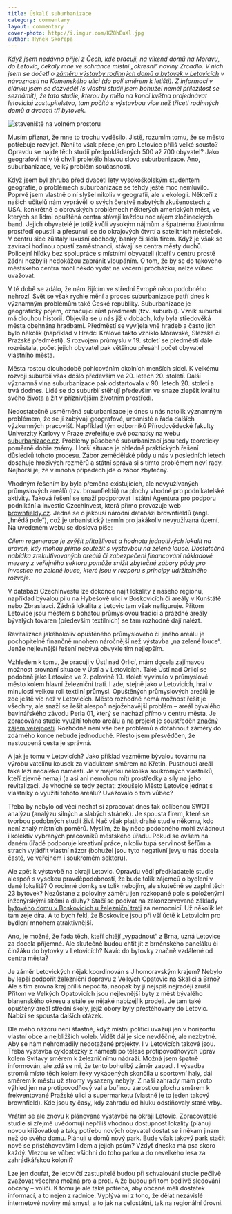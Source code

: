```yaml
---
title: Úskalí suburbanizace
category: commentary
layout: commentary
cover-photo: http://i.imgur.com/KZ8hEuXl.jpg
author: Hynek Skořepa
---
```


*Když jsem nedávno přijel z Čech, kde pracuji, na víkend domů na Moravu, do Letovic, čekaly mne ve schránce místní „okresní“ noviny Zrcadlo. V nich jsem se dočetl o [záměru výstavby rodinných domů a bytovek v Letovicích](http://www.zrcadlo.net/clanky/Letovice-se-rozrostou-studie-pocita-s-desitkami-novych-bytu-a-domu-1650/) v návaznosti na Komenského ulici (do polí směrem k letišti). Z informací v článku jsem se dozvěděl (s vlastní studií jsem bohužel neměl příležitost se seznámit), že tato studie, kterou by mělo na konci května projednávat letovické zastupitelstvo, tam počítá s výstavbou více než třiceti rodinných domů a dvaceti tří bytovek.*

<img src="http://i.imgur.com/KZ8hEuX.jpg" alt="staveniště na volném prostoru" class="img-responsive">

Musím přiznat, že mne to trochu vyděsilo. Jistě, rozumím tomu, že se město potřebuje rozvíjet. Není to však přece jen pro Letovice příliš velké sousto? Opravdu se najde těch studií předpokládaných 500 až 700 obyvatel? Jako geografovi mi v té chvíli proletělo hlavou slovo suburbanizace. Ano, suburbanizace, velký problém současnosti.

Když jsem byl zhruba před dvaceti lety vysokoškolským studentem geografie, o problémech suburbanizace se tehdy ještě moc nemluvilo. Poprvé jsem vlastně o ní slyšel nikoliv v geografii, ale v ekologii. Někteří z našich učitelů nám vyprávěli o svých čerstvě nabytých zkušenostech z USA, konkrétně o obrovských problémech některých amerických měst, ve kterých se lidmi opuštěná centra stávají každou noc rájem zločineckých band. Jejich obyvatelé je totiž kvůli vysokým nájmům a špatnému životnímu prostředí opustili a přesunuli se do okrajových čtvrtí a satelitních městeček. V centru sice zůstaly luxusní obchody, banky či sídla firem. Když je však se zavírací hodinou opustí zaměstnanci, stávají se centra městy duchů. Policejní hlídky bez spolupráce s místními obyvateli (kteří v centru prostě žádní nezbyli) nedokážou zabránit vloupáním. O tom, že by se do takového městského centra mohl někdo vydat na večerní procházku, nelze vůbec uvažovat.

V té době se zdálo, že nám žijícím ve střední Evropě něco podobného nehrozí. Svět se však rychle mění a proces suburbanizace patří dnes k významným problémům také České republiky. Suburbanizace je geografický pojem, označující růst předměstí (tzv. suburbií). Vznik suburbií má dlouhou historii. Objevila se u nás již v dobách, kdy byla středověká města obehnána hradbami. Předměstí se vyvíjela vně hradeb a často jich bylo několik (například v Hradci Králové takto vzniklo Moravské, Slezské či Pražské předměstí). S rozvojem průmyslu v 19. století se předměstí dále rozrůstala, počet jejich obyvatel pak většinou přesáhl počet obyvatel vlastního města.

Města rostou dlouhodobě pohlcováním okolních menších sídel. K velkému rozvoji suburbií však došlo především ve 20. letech 20. století. Další významná vlna suburbanizace pak odstartovala v 90. letech 20. století a trvá dodnes. Lidé se do suburbií stěhují především ve snaze zlepšit kvalitu svého života a žít v příznivějším životním prostředí.

Nedostatečně usměrněná suburbanizace je dnes u nás natolik významným problémem, že se jí zabývají geografové, urbanisté a řada dalších výzkumných pracovišť. Například tým odborníků Přírodovědecké fakulty Univerzity Karlovy v Praze zveřejňuje své poznatky na webu [suburbanizace.cz](http://suburbanizace.cz). Problémy působené suburbanizací jsou tedy teoreticky poměrně dobře známy. Horší situace je ohledně praktických řešení důsledků tohoto procesu. Zábor zemědělské půdy u nás v posledních letech dosahuje hrozivých rozměrů a státní správa si s tímto problémem neví rady. Nejhorší je, že v mnoha případech jde o zábor zbytečný.

Vhodným řešením by byla přeměna existujících, ale nevyužívaných průmyslových areálů (tzv. brownfieldů) na plochy vhodné pro podnikatelské aktivity. Taková řešení se snaží podporovat i státní Agentura pro podporu podnikání a investic CzechInvest, která přímo provozuje web [brownfieldy.cz](http://brownfieldy.cz). Jedná se o jakousi národní databázi brownfieldů (angl. „hnědá pole“), což je urbanistický termín pro jakákoliv nevyužívaná území. Na uvedeném webu se doslova píše:

*Cílem regenerace je zvýšit přitažlivost a hodnotu jednotlivých lokalit na úroveň, kdy mohou přímo soutěžit s výstavbou na zelené louce. Dostatečná nabídka zrekultivovaných areálů či zabezpečení financování nákladové mezery z veřejného sektoru pomůže snížit zbytečné zábory půdy pro investice na zelené louce, které jsou v rozporu s principy udržitelného rozvoje.*

V databázi CzechInvestu lze dokonce najít lokality z našeho regionu, například bývalou pilu na Hybešově ulici v Boskovicích či areály v Kunštátě nebo Zbraslavci. Žádná lokalita z Letovic tam však nefiguruje. Přitom Letovice jsou městem s bohatou průmyslovou tradicí a prázdné areály bývalých továren (především textilních) se tam rozhodně dají nalézt.

Revitalizace jakéhokoliv opuštěného průmyslového či jiného areálu je pochopitelně finančně mnohem náročnější než výstavba „na zelené louce“. Jenže nejlevnější řešení nebývá obvykle tím nejlepším.

Vzhledem k tomu, že pracuji v Ústí nad Orlicí, mám docela zajímavou možnost srovnání situace v Ústí a v Letovicích. Také Ústí nad Orlicí se podobně jako Letovice ve 2. polovině 19. století vyvinulo v průmyslové město kolem hlavní železniční trati. I zde, stejně jako v Letovicích, hrál v minulosti velkou roli textilní průmysl. Opuštěných průmyslových areálů je zde ještě víc než v Letovicích. Město rozhodně nemá možnost řešit je všechny, ale snaží se řešit alespoň nejožehavější problém – areál bývalého bavlnářského závodu Perla 01, který se nachází přímo v centru města. Je zpracována studie využití tohoto areálu a na projekt je soustředěn [značný zájem veřejnosti](http://www.perlauo.cz/). Rozhodně není vše bez problémů a dotáhnout záměry do zdárného konce nebude jednoduché. Přesto jsem přesvědčen, že nastoupená cesta je správná.

A jak je tomu v Letovicích? Jako příklad vezměme bývalou továrnu na výrobu vatelínu kousek za viaduktem směrem na Křetín. Pustnoucí areál také leží nedaleko náměstí. Je v majetku několika soukromých vlastníků, kteří zjevně nemají (a asi ani nemohou mít) prostředky a síly na jeho revitalizaci. Je vhodné se tedy zeptat: zkoušelo Město Letovice jednat s vlastníky o využití tohoto areálu? Uvažovalo o tom vůbec?

Třeba by nebylo od věci nechat si zpracovat dnes tak oblíbenou SWOT analýzu (analýzu silných a slabých stránek). Je spousta firem, které se tvorbou podobných studií živí. Nač však platit drahé studie někomu, kdo není znalý místních poměrů. Myslím, že by něco podobného mohl zvládnout i kolektiv vybraných pracovníků městského úřadu. Pokud se ovšem na daném úřadě podporuje kreativní práce, nikoliv tupá servilnost šéfům a strach vyjádřit vlastní názor (bohužel jsou tyto negativní jevy u nás docela časté, ve veřejném i soukromém sektoru).

Ale zpět k výstavbě na okraji Letovic. Opravdu vědí předkladatelé studie alespoň s vysokou pravděpodobností, že bude tolik zájemců o bydlení v dané lokalitě? O rodinné domky se tolik nebojím, ale skutečně se zaplní těch 23 bytovek? Nezůstane z poloviny záměru jen rozkopané pole s položenými inženýrskými sítěmi a dluhy? Stačí se podívat na zakonzervované základy [bytového domu v Boskovicích u železniční trati](http://www.boskovicko.cz/clanky/2014/03/31/bytovky-za-nemocnici-nebudou.html) za nemocnicí. Už několik let tam zeje díra. A to bych řekl, že Boskovice jsou při vší úctě k Letovicím pro bydlení mnohem atraktivnější.

Ano, je možné, že řada těch, kteří chtějí „vypadnout“ z Brna, uzná Letovice za docela příjemné. Ale skutečně budou chtít jít z brněnského paneláku či činžáku do bytovky v Letovicích? Navíc do bytovky značně vzdálené od centra města?

Je záměr Letovických nějak koordinován s Jihomoravským krajem? Nebylo by lepší podpořit železniční dopravu z Velkých Opatovic na Skalici a Brno? Ale s tím zrovna kraj příliš nepočítá, naopak by ji nejspíš nejraději zrušil. Přitom ve Velkých Opatovicích jsou nejlevnější byty z měst bývalého blanenského okresu a stále se nějaké nabízejí k prodeji. Je tam také opuštěný areál střední školy, jejíž obory byly přestěhovány do Letovic. Nabízí se spousta dalších otázek.

Dle mého názoru není šťastné, když místní politici uvažují jen v horizontu vlastní obce a nejbližších voleb. Vidět dál je sice nevděčné, ale nezbytné. Aby se nám nehromadily nedotažené projekty. I v Letovicích takové jsou. Třeba výstavba cyklostezky z náměstí po tělese protipovodňových úprav kolem Svitavy směrem k železničnímu nádraží. Možná jsem špatně informován, ale zdá se mi, že tento bohulibý záměr zapadl. I výsadba stromů místo těch kolem řeky vykácených skončila u sportovní haly, dál směrem k městu už stromy vysazeny nebyly. Z naší zahrady mám proto výhled jen na protipovodňový val a buřinou zarostlou plochu směrem k frekventované Pražské ulici a supermarketu (vlastně je to jeden takový brownfield). Kde jsou ty časy, kdy zahradu od hluku odstiňovaly staré vrby.

Vrátím se ale znovu k plánované výstavbě na okraji Letovic. Zpracovatelé studie si zřejmě uvědomují nepříliš vhodnou dostupnost lokality (plánují novou křižovatku) a taky potřebu nových obyvatel dostat se i někam jinam než do svého domu. Plánují u domů nový park. Bude však takový park stačit nově se přistěhovavším lidem a jejich psům? Vždyť dneska má psa skoro každý. Vlezou se vůbec všichni do toho parku a do nevelkého lesa za zahrádkářskou kolonií?

Lze jen doufat, že letovičtí zastupitelé budou při schvalování studie pečlivě zvažovat všechna možná pro a proti. A že budou při tom bedlivě sledováni občany – voliči. K tomu je ale také potřeba, aby občané měli dostatek informací, a to nejen z radnice. Vyplývá mi z toho, že dělat nezávislé internetové noviny má smysl, a to jak na celostátní, tak na regionální úrovni.
